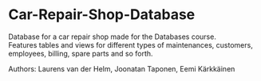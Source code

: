 # Car-Repair-Shop-Database
Database for a car repair shop made for the Databases course.\
Features tables and views for different types of maintenances, customers, employees, billing, spare parts and so forth.

Authors: Laurens van der Helm, Joonatan Taponen, Eemi Kärkkäinen

